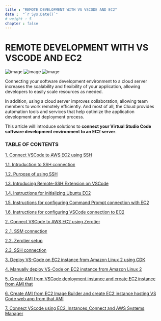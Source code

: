 ```yaml
---
title : "REMOTE DEVELOPMENT WITH VS VSCODE AND EC2"
date :  "`r Sys.Date()`" 
# weight : 5
chapter : false
---
```

# REMOTE DEVELOPMENT WITH VS VSCODE AND EC2
![image](/images/NEN-REMOTE-VSCODE-TO-EC2.png)
![image](/images/aws-remote/image.png)
![image](/images/aws-remote/remote-achirtected.png)

Connecting your software development environment to a cloud server increases the scalability and flexibility of your application, allowing developers to easily scale resources as needed.

In addition, using a cloud server improves collaboration, allowing team members to work remotely efficiently. And most of all, the Cloud provides automation tools and services that help optimize the application development and deployment process.

This article will introduce solutions to **connect your Virtual Studio Code software development environment to an EC2 server**.

### **TABLE OF CONTENTS**
[1. Connect VSCode to AWS EC2 using SSH](/1-connect-vscode-to-aws-ec2-using-ssh/index.html)

[1.1. Introduction to SSH connection](/1-connect-vscode-to-aws-ec2-using-ssh/index.html)

[1.2. Purpose of using SSH](/1-connect-vscode-to-aws-ec2-using-ssh/index.html)

[1.3. Introducing Remote-SSH Extension on VSCode](/1-connect-vscode-to-aws-ec2-using-ssh/index.html)

[1.4. Instructions for initializing Ubuntu EC2](/1-connect-vscode-to-aws-ec2-using-ssh/index.html)

[1.5. Instructions for configuring Command Prompt connection with EC2](/1-connect-vscode-to-aws-ec2-using-ssh/index.html)

[1.6. Instructions for configuring VSCode connection to EC2](/1-connect-vscode-to-aws-ec2-using-ssh/index.html)

[2. Connect VSCode to AWS EC2 using Zerotier](/2-connect-vscode-to-aws-ec2-using-zerotier/index.html)

[2 .1. SSM connection](/2-connect-vscode-to-aws-ec2-using-zerotier/index.html)

[2.2. Zerotier setup](/2-connect-vscode-to-aws-ec2-using-zerotier/index.html)

[2.3. SSH connection](/2-connect-vscode-to-aws-ec2-using-zerotier/index.html)

[3. Deploy VS-Code on EC2 instance from Amazon Linux 2 using CDK](/3-hosting-vs-code-on-ec2-from-amazon-linux-2/index.html)
   
[4. Manually deploy VS-Code on EC2 instance from Amazon Linux 2](/4-manually-deploy-vs-code-on-ec2/index.html)
   
[5. Create AMI from VSCode deployment instance and create EC2 instance from AMI that](/5-extended-create-an-ami-from-an-instance-and-run-an-instance-from-that-ami/index.html)
   
[6. Create AMI from EC2 Image Builder and create EC2 instance hosting VS Code web app from that AMI](/5-extended-create-an-ami-from-an-instance-and-run-an-instance-from-that-ami/index.html)

[7. Connect VScode using EC2_Instances_Connect and AWS Systems Manager](/7-connect-vscode-using-ec2_instances_connect-and-aws-systems-manager/index.html)